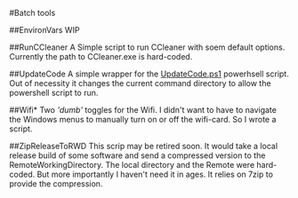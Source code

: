 #Batch tools

##EnvironVars
WIP

##RunCCleaner
A Simple script to run CCleaner with soem default options. Currently the path to CCleaner.exe is hard-coded.

##UpdateCode
A simple wrapper for the [UpdateCode.ps1](https://github.com/djscheuf/Scripts/_ps/UpdateCode.ps1) powerhsell script. Out of necessity it changes the current command directory to allow the powershell script to run.

##Wifi*
Two _'dumb'_ toggles for the Wifi. I didn't want to have to navigate the Windows menus to manually turn on or off the wifi-card. So I wrote a script.

##ZipReleaseToRWD
This scrip may be retired soon. It would take a local release build of some software and send a compressed version to the RemoteWorkingDirectory. The local directory and the Remote were hard-coded. But more importantly I haven't need it in ages.
It relies on 7zip to provide the compression.
